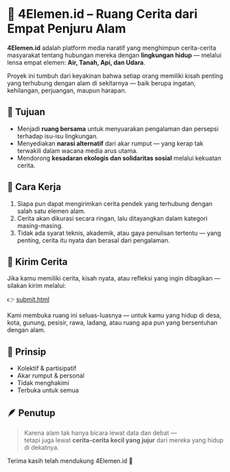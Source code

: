 # 🌱 4Elemen.id – Ruang Cerita dari Empat Penjuru Alam

**4Elemen.id** adalah platform media naratif yang menghimpun cerita-cerita masyarakat tentang hubungan mereka dengan **lingkungan hidup** — melalui lensa empat elemen: **Air, Tanah, Api, dan Udara**.

Proyek ini tumbuh dari keyakinan bahwa setiap orang memiliki kisah penting yang terhubung dengan alam di sekitarnya — baik berupa ingatan, kehilangan, perjuangan, maupun harapan.

## 🎯 Tujuan

- Menjadi **ruang bersama** untuk menyuarakan pengalaman dan persepsi terhadap isu-isu lingkungan.
- Menyediakan **narasi alternatif** dari akar rumput — yang kerap tak terwakili dalam wacana media arus utama.
- Mendorong **kesadaran ekologis dan solidaritas sosial** melalui kekuatan cerita.

## 🧭 Cara Kerja

1. Siapa pun dapat mengirimkan cerita pendek yang terhubung dengan salah satu elemen alam.
2. Cerita akan dikurasi secara ringan, lalu ditayangkan dalam kategori masing-masing.
3. Tidak ada syarat teknis, akademik, atau gaya penulisan tertentu — yang penting, cerita itu nyata dan berasal dari pengalaman.

## 💌 Kirim Cerita

Jika kamu memiliki cerita, kisah nyata, atau refleksi yang ingin dibagikan — silakan kirim melalui:

👉 [submit.html](https://4elemen.id/submit.html)

Kami membuka ruang ini seluas-luasnya — untuk kamu yang hidup di desa, kota, gunung, pesisir, rawa, ladang, atau ruang apa pun yang bersentuhan dengan alam.

## 🤝 Prinsip

- Kolektif & partisipatif
- Akar rumput & personal
- Tidak menghakimi
- Terbuka untuk semua

## 🪶 Penutup

> Karena alam tak hanya bicara lewat data dan debat —  
> tetapi juga lewat **cerita-cerita kecil yang jujur** dari mereka yang hidup di dekatnya.

Terima kasih telah mendukung 4Elemen.id 🌿

